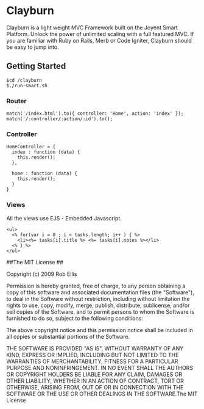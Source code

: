 # Clayburn #

Clayburn is a light weight MVC Framework built on the Joyent Smart Platform. Unlock the power of unlimited scaling with a full featured MVC.
If you are familiar with Ruby on Rails, Merb or Code Igniter, Clayburn should be easy to jump into.

## Getting Started ##

    $cd /clayburn
    $./run-smart.sh

### Router ###

    match('/index.html').to({ controller: 'Home', action: 'index' });
    match('/:controller/:action/:id').to();
    
### Controller ###
  
    HomeController = {
      index : function (data) {  
        this.render();
      },

      home : function (data) {    
        this.render();
      }    
    }
  
### Views ###

All the views use EJS - Embedded Javascript.

    <ul>
      <% for(var i = 0 ; i < tasks.length; i++ ) { %>
        <li><%= tasks[i].title %> <%= tasks[i].notes %></li>
      <% } %>
    </ul>
  


##The MIT License ##

Copyright (c) 2009 Rob Ellis

Permission is hereby granted, free of charge, to any person obtaining a copy of this software and associated documentation files (the "Software"), to deal in the Software without restriction, including without limitation the rights to use, copy, modify, merge, publish, distribute, sublicense, and/or sell copies of the Software, and to permit persons to whom the Software is furnished to do so, subject to the following conditions:

The above copyright notice and this permission notice shall be included in all copies or substantial portions of the Software.

THE SOFTWARE IS PROVIDED "AS IS", WITHOUT WARRANTY OF ANY KIND, EXPRESS OR IMPLIED, INCLUDING BUT NOT LIMITED TO THE WARRANTIES OF MERCHANTABILITY, FITNESS FOR A PARTICULAR PURPOSE AND NONINFRINGEMENT. IN NO EVENT SHALL THE AUTHORS OR COPYRIGHT HOLDERS BE LIABLE FOR ANY CLAIM, DAMAGES OR OTHER LIABILITY, WHETHER IN AN ACTION OF CONTRACT, TORT OR OTHERWISE, ARISING FROM, OUT OF OR IN CONNECTION WITH THE SOFTWARE OR THE USE OR OTHER DEALINGS IN THE SOFTWARE.The MIT License
